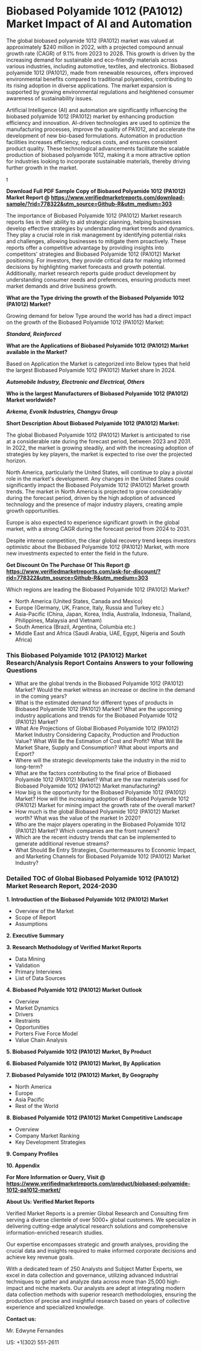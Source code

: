 <meta name="title" content="Global Biobased Polyamide 1012 (PA1012) Market Impact of AI and Automation"><meta name="description" content="The global biobased polyamide 1012 (PA1012) market was valued at approximately $240 million in 2022, with a projected compound annual growth rate (CAGR) of 9.1% from 2"><meta name="title" content="Biobased Polyamide 1012 (PA1012) Market Size, Share, Scope, Trends, Growth, Opportunities, Analysis, Forecast"><h1>Biobased Polyamide 1012 (PA1012) Market Impact of AI and Automation</h1><p>The global biobased polyamide 1012 (PA1012) market was valued at approximately $240 million in 2022, with a projected compound annual growth rate (CAGR) of 9.1% from 2023 to 2028. This growth is driven by the increasing demand for sustainable and eco-friendly materials across various industries, including automotive, textiles, and electronics. Biobased polyamide 1012 (PA1012), made from renewable resources, offers improved environmental benefits compared to traditional polyamides, contributing to its rising adoption in diverse applications. The market expansion is supported by growing environmental regulations and heightened consumer awareness of sustainability issues.</p><p>Artificial Intelligence (AI) and automation are significantly influencing the biobased polyamide 1012 (PA1012) market by enhancing production efficiency and innovation. AI-driven technologies are used to optimize the manufacturing processes, improve the quality of PA1012, and accelerate the development of new bio-based formulations. Automation in production facilities increases efficiency, reduces costs, and ensures consistent product quality. These technological advancements facilitate the scalable production of biobased polyamide 1012, making it a more attractive option for industries looking to incorporate sustainable materials, thereby driving further growth in the market.</p>t</p><p id="" class=""><strong>Download Full PDF Sample Copy of Biobased Polyamide 1012 (PA1012) Market Report @ <a href="https://www.verifiedmarketreports.com/download-sample/?rid=778322&utm_source=Github-R&utm_medium=303" target="_blank">https://www.verifiedmarketreports.com/download-sample/?rid=778322&utm_source=Github-R&utm_medium=303</a></strong></p><p>The importance of&nbsp;Biobased Polyamide 1012 (PA1012) Market research reports lies in their ability to aid strategic planning, helping businesses develop effective strategies by understanding market trends and dynamics. They play a crucial role in risk management by identifying potential risks and challenges, allowing businesses to mitigate them proactively. These reports offer a competitive advantage by providing insights into competitors' strategies and Biobased Polyamide 1012 (PA1012) Market positioning. For investors, they provide critical data for making informed decisions by highlighting market forecasts and growth potential. Additionally, market research reports guide product development by understanding consumer needs and preferences, ensuring products meet market demands and drive business growth.</p><p><strong>What are the&nbsp;Type driving the growth of the Biobased Polyamide 1012 (PA1012) Market?</strong></p><p id="" class="">Growing demand for below Type around the world has had a direct impact on the growth of the Biobased Polyamide 1012 (PA1012) Market:</p><em><strong>Standard, Reinforced</strong></em></p><strong>What are the&nbsp;Applications&nbsp;of Biobased Polyamide 1012 (PA1012) Market available in the Market?</strong></p><p id="" class="">Based on Application the Market is categorized into Below types that held the largest Biobased Polyamide 1012 (PA1012) Market share In 2024.</p><em><strong>Automobile Industry, Electronic and Electrical, Others</strong></em></p><strong>Who is the largest Manufacturers of Biobased Polyamide 1012 (PA1012) Market worldwide?</strong></p><p><em><strong>Arkema, Evonik Industries, Changyu Group</strong></em></p><p id="" class=""><strong>Short Description About Biobased Polyamide 1012 (PA1012) Market:</strong></p><p>The global Biobased Polyamide 1012 (PA1012) Market is anticipated to rise at a considerable rate during the forecast period, between 2023 and 2031. In 2022, the market is growing steadily, and with the increasing adoption of strategies by key players, the market is expected to rise over the projected horizon.</p><p>North America, particularly the United States, will continue to play a pivotal role in the market's development. Any changes in the United States could significantly impact the Biobased Polyamide 1012 (PA1012) Market growth trends. The market in North America is projected to grow considerably during the forecast period, driven by the high adoption of advanced technology and the presence of major industry players, creating ample growth opportunities.</p><p>Europe is also expected to experience significant growth in the global market, with a strong CAGR during the forecast period from 2024 to 2031.</p><p>Despite intense competition, the clear global recovery trend keeps investors optimistic about the Biobased Polyamide 1012 (PA1012) Market, with more new investments expected to enter the field in the future.</p><p id="" class=""><strong>Get Discount On The Purchase Of This Report @ <a href="https://www.verifiedmarketreports.com/ask-for-discount/?rid=778322&utm_source=Github-R&utm_medium=303" target="_blank">https://www.verifiedmarketreports.com/ask-for-discount/?rid=778322&utm_source=Github-R&utm_medium=303</a></strong></p>Which regions are leading the Biobased Polyamide 1012 (PA1012) Market?</p><ul><li>North America (United States, Canada and Mexico)</li><li>Europe (Germany, UK, France, Italy, Russia and Turkey etc.)</li><li>Asia-Pacific (China, Japan, Korea, India, Australia, Indonesia, Thailand, Philippines, Malaysia and Vietnam)</li><li>South America (Brazil, Argentina, Columbia etc.)</li><li>Middle East and Africa (Saudi Arabia, UAE, Egypt, Nigeria and South Africa)</li></ul><h3 id="" class="">This Biobased Polyamide 1012 (PA1012) Market Research/Analysis Report Contains Answers to your following Questions</h3><ul><li>What are the global trends in the Biobased Polyamide 1012 (PA1012) Market? Would the market witness an increase or decline in the demand in the coming years?</li><li>What is the estimated demand for different types of products in Biobased Polyamide 1012 (PA1012) Market? What are the upcoming industry applications and trends for the Biobased Polyamide 1012 (PA1012) Market?</li><li>What Are Projections of Global Biobased Polyamide 1012 (PA1012) Market Industry Considering Capacity, Production and Production Value? What Will Be the Estimation of Cost and Profit? What Will Be Market Share, Supply and Consumption? What about imports and Export?</li><li>Where will the strategic developments take the industry in the mid to long-term?</li><li>What are the factors contributing to the final price of Biobased Polyamide 1012 (PA1012) Market? What are the raw materials used for Biobased Polyamide 1012 (PA1012) Market manufacturing?</li><li>How big is the opportunity for the Biobased Polyamide 1012 (PA1012) Market? How will the increasing adoption of Biobased Polyamide 1012 (PA1012) Market for mining impact the growth rate of the overall market?</li><li>How much is the global Biobased Polyamide 1012 (PA1012) Market worth? What was the value of the market In 2020?</li><li>Who are the major players operating in the Biobased Polyamide 1012 (PA1012) Market? Which companies are the front runners?</li><li>Which are the recent industry trends that can be implemented to generate additional revenue streams?</li><li>What Should Be Entry Strategies, Countermeasures to Economic Impact, and Marketing Channels for Biobased Polyamide 1012 (PA1012) Market Industry?</li></ul><h3 id="" class="">Detailed TOC of Global Biobased Polyamide 1012 (PA1012) Market Research Report, 2024-2030</h3><p id="" class=""><strong>1. Introduction of the Biobased Polyamide 1012 (PA1012) Market</strong></p><ul><li>Overview of the Market</li><li>Scope of Report</li><li>Assumptions</li></ul><p id="" class=""><strong>2. Executive Summary</strong></p><p id="" class=""><strong>3. Research Methodology of Verified Market Reports</strong></p><ul><li>Data Mining</li><li>Validation</li><li>Primary Interviews</li><li>List of Data Sources</li></ul><p id="" class=""><strong>4. Biobased Polyamide 1012 (PA1012) Market Outlook</strong></p><ul><li>Overview</li><li>Market Dynamics</li><li>Drivers</li><li>Restraints</li><li>Opportunities</li><li>Porters Five Force Model</li><li>Value Chain Analysis</li></ul><p id="" class=""><strong>5. Biobased Polyamide 1012 (PA1012) Market, By Product</strong></p><p id="" class=""><strong>6. Biobased Polyamide 1012 (PA1012) Market, By Application</strong></p><p id="" class=""><strong>7. Biobased Polyamide 1012 (PA1012) Market, By Geography</strong></p><ul><li>North America</li><li>Europe</li><li>Asia Pacific</li><li>Rest of the World</li></ul><p id="" class=""><strong>8. Biobased Polyamide 1012 (PA1012) Market Competitive Landscape</strong></p><ul><li>Overview</li><li>Company Market Ranking</li><li>Key Development Strategies</li></ul><p id="" class=""><strong>9. Company Profiles</strong></p><p id="" class=""><strong>10. Appendix</strong></p><p id="" class=""><strong>For More Information or Query, Visit @ <a href="https://www.verifiedmarketreports.com/product/biobased-polyamide-1012-pa1012-market/" target="_blank">https://www.verifiedmarketreports.com/product/biobased-polyamide-1012-pa1012-market/</a></strong></p><p id="" class=""><strong>About Us: Verified Market Reports</strong></p><p id="" class="">Verified Market Reports is a premier Global Research and Consulting firm serving a diverse clientele of over 5000+ global customers. We specialize in delivering cutting-edge analytical research solutions and comprehensive information-enriched research studies.</p><p id="" class="">Our expertise encompasses strategic and growth analyses, providing the crucial data and insights required to make informed corporate decisions and achieve key revenue goals.</p><p id="" class="">With a dedicated team of 250 Analysts and Subject Matter Experts, we excel in data collection and governance, utilizing advanced industrial techniques to gather and analyze data across more than 25,000 high-impact and niche markets. Our analysts are adept at integrating modern data collection methods with superior research methodologies, ensuring the production of precise and insightful research based on years of collective experience and specialized knowledge.</p><p id="" class=""><strong>Contact us:</strong></p><p id="" class="">Mr. Edwyne Fernandes</p><p id="" class="">US: +1(302) 551-2611</p>